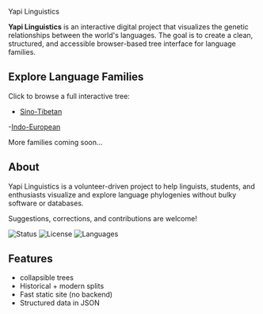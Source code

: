  Yapi Linguistics

**Yapi Linguistics** is an interactive digital project that visualizes the genetic relationships between the world's languages. The goal is to create a clean, structured, and accessible browser-based tree interface for language families.

##  Explore Language Families

Click to browse a full interactive tree:

- [Sino-Tibetan](https://yapilinguistics.com/Sino-Tibetan/)

-[Indo-European](https://www.yapilinguistics.com/Indo-European/)

More families coming soon...



##  About

Yapi Linguistics is a volunteer-driven project to help linguists, students, and enthusiasts visualize and explore language phylogenies without bulky software or databases.

Suggestions, corrections, and contributions are welcome!


![Status](https://img.shields.io/badge/status-active-brightgreen)
![License](https://img.shields.io/badge/license-MIT-blue)
![Languages](https://img.shields.io/badge/languages-structured_JSON-yellow)


##  Features

-  collapsible trees
-  Historical + modern splits
-  Fast static site (no backend)
-  Structured data in JSON







